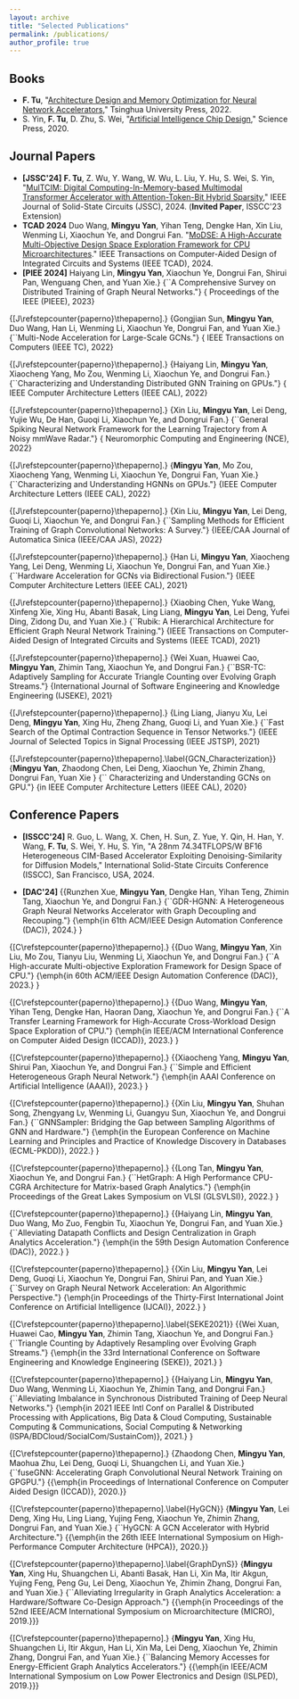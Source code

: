 ```yaml
---
layout: archive
title: "Selected Publications"
permalink: /publications/
author_profile: true
---
```


## Books
* **F. Tu**, "[Architecture Design and Memory Optimization for Neural Network Accelerators](https://item.jd.com/13141679.html)," Tsinghua University Press, 2022. 
* S. Yin, **F. Tu**, D. Zhu, S. Wei, "[Artificial Intelligence Chip Design](https://item.jd.com/12905294.html)," Science Press, 2020.

## Journal Papers
* **[JSSC'24]** **F. Tu**,  Z. Wu, Y. Wang, W. Wu, L. Liu, Y. Hu, S. Wei, S. Yin, "[MulTCIM: Digital Computing-In-Memory-based Multimodal Transformer Accelerator with Attention-Token-Bit Hybrid Sparsity](https://ieeexplore.ieee.org/document/10226612)," IEEE Journal of Solid-State Circuits (JSSC), 2024. (**Invited Paper**, ISSCC'23 Extension)
* **TCAD 2024** Duo Wang, **Mingyu Yan**, Yihan Teng, Dengke Han, Xin Liu, Wenming Li, Xiaochun Ye, and Dongrui Fan. "[MoDSE: A High-Accurate Multi-Objective Design Space Exploration Framework for CPU Microarchitectures](https://ieeexplore.ieee.org/abstract/document/10345735)." IEEE Transactions on Computer-Aided Design of Integrated Circuits and Systems (IEEE TCAD), 2024.
* **[PIEE 2024]** Haiyang Lin, **Mingyu Yan**, Xiaochun Ye, Dongrui Fan, Shirui Pan, Wenguang Chen, and Yuan Xie.}
  {``A Comprehensive Survey on Distributed Training of Graph Neural Networks."}
  { Proceedings of the IEEE (PIEEE), 2023}  
  
{[J\refstepcounter{paperno}\thepaperno].}
  {Gongjian Sun, **Mingyu Yan**, Duo Wang, Han Li, Wenming Li, Xiaochun Ye, Dongrui Fan, and Yuan Xie.}
  {``Multi-Node Acceleration for Large-Scale GCNs."}
  { IEEE Transactions on Computers (IEEE TC), 2022}  

{[J\refstepcounter{paperno}\thepaperno].}
  {Haiyang Lin, **Mingyu Yan**, Xiaocheng Yang, Mo Zou, Wenming Li, Xiaochun Ye, and Dongrui Fan.}
  {``Characterizing and Understanding Distributed GNN Training on GPUs."}
  { IEEE Computer Architecture Letters (IEEE CAL), 2022}  


{[J\refstepcounter{paperno}\thepaperno].}
  {Xin Liu, **Mingyu Yan**, Lei Deng, Yujie Wu, De Han, Guoqi Li, Xiaochun Ye, and Dongrui Fan.}
  {``General Spiking Neural Network Framework for the Learning Trajectory from A Noisy mmWave Radar."}
  { Neuromorphic Computing and Engineering (NCE), 2022}    

{[J\refstepcounter{paperno}\thepaperno].}
  {**Mingyu Yan**, Mo Zou, Xiaocheng Yang, Wenming Li, Xiaochun Ye, Dongrui Fan, Yuan Xie.}
  {``Characterizing and Understanding HGNNs on GPUs."}
  {IEEE Computer Architecture Letters (IEEE CAL), 2022}  

{[J\refstepcounter{paperno}\thepaperno].}
  {Xin Liu, **Mingyu Yan**, Lei Deng, Guoqi Li, Xiaochun Ye, and Dongrui Fan.}
  {``Sampling Methods for Efficient Training of Graph Convolutional Networks: A Survey."}
  {IEEE/CAA Journal of Automatica Sinica (IEEE/CAA JAS), 2022}  

{[J\refstepcounter{paperno}\thepaperno].}
  {Han Li, **Mingyu Yan**, Xiaocheng Yang, Lei Deng, Wenming Li, Xiaochun Ye, Dongrui Fan, and Yuan Xie.}
  {``Hardware Acceleration for GCNs via Bidirectional Fusion."}
  {IEEE Computer Architecture Letters (IEEE CAL), 2021}

{[J\refstepcounter{paperno}\thepaperno].}
  {Xiaobing Chen, Yuke Wang, Xinfeng Xie, Xing Hu, Abanti Basak, Ling Liang, **Mingyu Yan**, Lei Deng, Yufei Ding, Zidong Du, and Yuan Xie.}
  {``Rubik: A Hierarchical Architecture for Efficient Graph Neural Network Training."}
  {IEEE Transactions on Computer-Aided Design of Integrated Circuits and Systems (IEEE TCAD), 2021}


{[J\refstepcounter{paperno}\thepaperno].}
  {Wei Xuan, Huawei Cao, **Mingyu Yan**, Zhimin Tang, Xiaochun Ye, and Dongrui Fan.}
  {``BSR-TC: Adaptively Sampling for Accurate Triangle Counting over Evolving Graph Streams."}
  {International Journal of Software Engineering and Knowledge Engineering (IJSEKE), 2021}

  
{[J\refstepcounter{paperno}\thepaperno].}
  {Ling Liang, Jianyu Xu, Lei Deng, **Mingyu Yan**, Xing Hu, Zheng Zhang, Guoqi Li, and Yuan Xie.}
  {``Fast Search of the Optimal Contraction Sequence in Tensor Networks."}
  {IEEE Journal of Selected Topics in Signal Processing (IEEE JSTSP), 2021}


{[J\refstepcounter{paperno}\thepaperno].\label{GCN_Characterization}}
  {**Mingyu Yan**, Zhaodong Chen, Lei Deng, Xiaochun Ye, Zhimin Zhang, Dongrui Fan, Yuan Xie  }
  {`` Characterizing and Understanding GCNs on GPU."}
  {in IEEE Computer Architecture Letters (IEEE CAL), 2020}



## Conference Papers
* **[ISSCC'24]** R. Guo, L. Wang, X. Chen, H. Sun, Z. Yue, Y. Qin, H. Han, Y. Wang, **F. Tu**, S. Wei, Y. Hu, S. Yin, "A 28nm 74.34TFLOPS/W BF16 Heterogeneous CIM-Based Accelerator	Exploiting Denoising-Similarity for Diffusion Models," International Solid-State Circuits Conference (ISSCC), San Francisco, USA, 2024.
  
* **[DAC'24]**
{{Runzhen Xue, **Mingyu Yan**, Dengke Han, Yihan Teng, Zhimin Tang, Xiaochun Ye, and Dongrui Fan.}
{``GDR-HGNN: A Heterogeneous Graph Neural Networks Accelerator with Graph Decoupling and Recouping."}
{\emph{in 61th ACM/IEEE Design Automation Conference (DAC)}, 2024.}
}

{[C\refstepcounter{paperno}\thepaperno].}
{{Duo Wang, **Mingyu Yan**, Xin Liu, Mo Zou, Tianyu Liu, Wenming Li, Xiaochun Ye, and Dongrui Fan.}
{``A High-accurate Multi-objective Exploration Framework for Design Space of CPU."}
{\emph{in 60th ACM/IEEE Design Automation Conference (DAC)}, 2023.}
}

{[C\refstepcounter{paperno}\thepaperno].}
{{Duo Wang, **Mingyu Yan**, Yihan Teng, Dengke Han, Haoran Dang, Xiaochun Ye, and Dongrui Fan.}
{``A Transfer Learning Framework for High-Accurate Cross-Workload Design Space Exploration of CPU."}
{\emph{in IEEE/ACM International Conference on Computer Aided Design (ICCAD)}, 2023.}
}

{[C\refstepcounter{paperno}\thepaperno].}
{{Xiaocheng Yang, **Mingyu Yan**, Shirui Pan, Xiaochun Ye, and Dongrui Fan.}
{``Simple and Efficient Heterogeneous Graph Neural Network."}
{\emph{in AAAI Conference on Artificial Intelligence (AAAI)}, 2023.}
}


{[C\refstepcounter{paperno}\thepaperno].}
{{Xin Liu, **Mingyu Yan**, Shuhan Song, Zhengyang Lv, Wenming Li, Guangyu Sun, Xiaochun Ye, and Dongrui Fan.}
{``GNNSampler: Bridging the Gap between Sampling Algorithms of GNN and Hardware."}
{\emph{in the European Conference on Machine Learning and Principles and Practice of Knowledge Discovery in Databases (ECML-PKDD)}, 2022.}
}

{[C\refstepcounter{paperno}\thepaperno].}
{{Long Tan, **Mingyu Yan**, Xiaochun Ye, and Dongrui Fan.}
{``HetGraph: A High Performance CPU-CGRA Architecture for Matrix-based Graph Analytics."}
{\emph{in Proceedings of the Great Lakes Symposium on VLSI (GLSVLSI)}, 2022.}
}


{[C\refstepcounter{paperno}\thepaperno].}
{{Haiyang Lin, **Mingyu Yan**, Duo Wang, Mo Zuo, Fengbin Tu, Xiaochun Ye, Dongrui Fan, and Yuan Xie.}
{``Alleviating Datapath Conflicts and Design Centralization in Graph Analytics Acceleration."}
{\emph{in the 59th Design Automation Conference (DAC)}, 2022.}
}


{[C\refstepcounter{paperno}\thepaperno].}
{{Xin Liu, **Mingyu Yan**, Lei Deng, Guoqi Li, Xiaochun Ye, Dongrui Fan, Shirui Pan, and Yuan Xie.}
{``Survey on Graph Neural Network Acceleration: An Algorithmic Perspective."}
{\emph{in Proceedings of the Thirty-First International Joint Conference on Artificial Intelligence (IJCAI)}, 2022.}
}

 
{[C\refstepcounter{paperno}\thepaperno].\label{SEKE2021}}
{{Wei Xuan, Huawei Cao, **Mingyu Yan**, Zhimin Tang, Xiaochun Ye, and Dongrui Fan.}
{``Triangle Counting by Adaptively Resampling over Evolving Graph Streams."}
{\emph{in the 33rd International Conference on Software Engineering and Knowledge Engineering (SEKE)}, 2021.}
}


{[C\refstepcounter{paperno}\thepaperno].}
{{Haiyang Lin, **Mingyu Yan**, Duo Wang, Wenming Li, Xiaochun Ye, Zhimin Tang, and Dongrui Fan.}
{``Alleviating Imbalance in Synchronous Distributed Training of Deep Neural Networks."}
{\emph{in 2021 IEEE Intl Conf on Parallel \& Distributed Processing with Applications, Big Data \& Cloud Computing, Sustainable Computing \& Communications, Social Computing \& Networking (ISPA/BDCloud/SocialCom/SustainCom)}, 2021.}
}


{[C\refstepcounter{paperno}\thepaperno].}
{Zhaodong Chen, **Mingyu Yan**, Maohua Zhu, Lei Deng, Guoqi Li, Shuangchen Li, and Yuan Xie.}
{``fuseGNN: Accelerating Graph Convolutional Neural Network Training on GPGPU."}
{{\emph{in Proceedings of International Conference on Computer Aided Design (ICCAD)}, 2020.}}

{[C\refstepcounter{paperno}\thepaperno].\label{HyGCN}}
{**Mingyu Yan**, Lei Deng, Xing Hu, Ling Liang, Yujing Feng, Xiaochun Ye, Zhimin Zhang, Dongrui Fan, and Yuan Xie.}
{``HyGCN: A GCN Accelerator with Hybrid Architecture."}
{{\emph{in the 26th IEEE International Symposium on High-Performance Computer Architecture (HPCA)}, 2020.}}

{[C\refstepcounter{paperno}\thepaperno].\label{GraphDynS}}
{**Mingyu Yan**, Xing Hu, Shuangchen Li, Abanti Basak, Han Li, Xin Ma, Itir Akgun, Yujing Feng, Peng Gu, Lei Deng, Xiaochun Ye, Zhimin Zhang, Dongrui Fan, and Yuan Xie.}
{``Alleviating Irregularity in Graph Analytics Acceleration: a Hardware/Software Co-Design Approach."}
{{\emph{in Proceedings of the 52nd IEEE/ACM International Symposium on Microarchitecture (MICRO), 2019.}}}

{[C\refstepcounter{paperno}\thepaperno].}
{**Mingyu Yan**, Xing Hu, Shuangchen Li, Itir Akgun, Han Li, Xin Ma, Lei Deng, Xiaochun Ye, Zhimin Zhang, Dongrui Fan, and Yuan Xie.}
{``Balancing Memory Accesses for Energy-Efficient Graph Analytics Accelerators."}
{{\emph{in IEEE/ACM International Symposium on Low Power Electronics and Design (ISLPED), 2019.}}}

